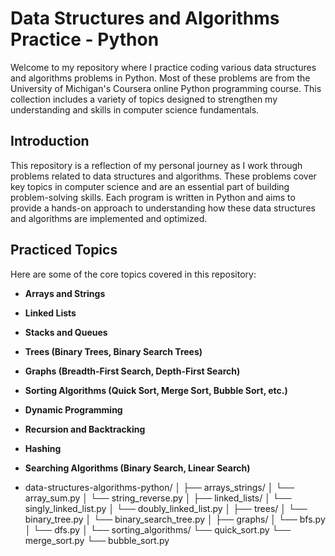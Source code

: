 # Data Structures and Algorithms Practice - Python
Welcome to my repository where I practice coding various data structures and algorithms problems in Python. Most of these problems are from the University of Michigan's Coursera online Python programming course. This collection includes a variety of topics designed to strengthen my understanding and skills in computer science fundamentals.

## Introduction
This repository is a reflection of my personal journey as I work through problems related to data structures and algorithms. These problems cover key topics in computer science and are an essential part of building problem-solving skills. Each program is written in Python and aims to provide a hands-on approach to understanding how these data structures and algorithms are implemented and optimized.

## Practiced Topics
Here are some of the core topics covered in this repository:

- **Arrays and Strings**
- **Linked Lists**
- **Stacks and Queues**
- **Trees (Binary Trees, Binary Search Trees)**
- **Graphs (Breadth-First Search, Depth-First Search)**
- **Sorting Algorithms (Quick Sort, Merge Sort, Bubble Sort, etc.)**
- **Dynamic Programming**
- **Recursion and Backtracking**
- **Hashing**
- **Searching Algorithms (Binary Search, Linear Search)**

- data-structures-algorithms-python/ │ ├── arrays_strings/ │ └── array_sum.py │ └── string_reverse.py │ ├── linked_lists/ │ └── singly_linked_list.py │ └── doubly_linked_list.py │ ├── trees/ │ └── binary_tree.py │ └── binary_search_tree.py │ ├── graphs/ │ └── bfs.py │ └── dfs.py │ └── sorting_algorithms/ └── quick_sort.py └── merge_sort.py └── bubble_sort.py
